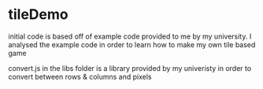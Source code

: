# tileDemo

initial code is based off of example code provided to me by my university. I analysed the example code in order to learn how to make my own tile based game

convert.js in the libs folder is a library provided by my univeristy in order to convert between rows & columns and pixels
